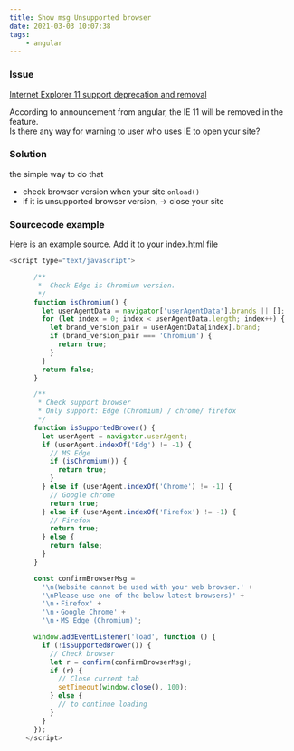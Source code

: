 ```yaml
---
title: Show msg Unsupported browser
date: 2021-03-03 10:07:38
tags:
    - angular
---
```


### Issue
[ Internet Explorer 11 support deprecation and removal](https://github.com/angular/angular/issues/41840)

According to announcement from angular, the IE 11 will be removed in the feature. <br />
Is there any way for warning to user who uses IE to open your site?

### Solution
the simple way to do that
- check browser version when your site `onload()`
- if it is unsupported browser version, -> close your site
  

### Sourcecode example
Here is an example source. 
Add it to your index.html file
```javascript
<script type="text/javascript">

      /**
       *  Check Edge is Chromium version.
       */
      function isChromium() {
        let userAgentData = navigator['userAgentData'].brands || [];
        for (let index = 0; index < userAgentData.length; index++) {
          let brand_version_pair = userAgentData[index].brand;
          if (brand_version_pair === 'Chromium') {
            return true;
          }
        }
        return false;
      }

      /**
       * Check support browser
       * Only support: Edge (Chromium) / chrome/ firefox
       */
      function isSupportedBrower() {
        let userAgent = navigator.userAgent;
        if (userAgent.indexOf('Edg') != -1) {
          // MS Edge
          if (isChromium()) {
            return true;
          }
        } else if (userAgent.indexOf('Chrome') != -1) {
          // Google chrome
          return true;
        } else if (userAgent.indexOf('Firefox') != -1) {
          // Firefox
          return true;
        } else {
          return false;
        }
      }

      const confirmBrowserMsg =
        '\n(Website cannot be used with your web browser.' +
        '\nPlease use one of the below latest browsers)' +
        '\n・Firefox' +
        '\n・Google Chrome' +
        '\n・MS Edge (Chromium)';

      window.addEventListener('load', function () {
        if (!isSupportedBrower()) {
          // Check browser
          let r = confirm(confirmBrowserMsg);
          if (r) {
            // Close current tab
            setTimeout(window.close(), 100);
          } else {
            // to continue loading
          }
        }
      });
    </script>
```